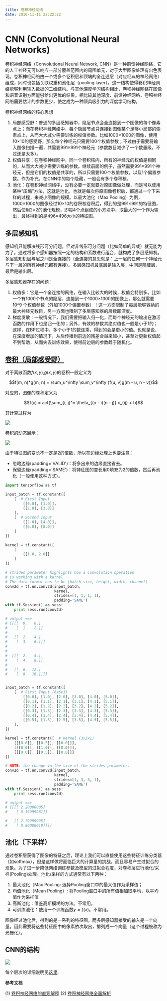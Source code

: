 ```yaml
---
title: 卷积神经网络
date: 2016-11-11 22:22:22
---
```


# CNN (Convolutional Neural Networks)

卷积神经网络（Convolutional Neural Network, CNN）是一种前馈神经网络，它的人工神经元可以响应一部分覆盖范围内的周围单元，对于大型图像处理有出色表现。卷积神经网络由一个或多个卷积层和顶端的全连通层（对应经典的神经网络）组成，同时也包括关联权重和池化层（pooling layer）。这一结构使得卷积神经网络能够利用输入数据的二维结构。与其他深度学习结构相比，卷积神经网络在图像和语音识别方面能够给出更优的结果。相比较其他深度、前馈神经网络，卷积神经网络需要估计的参数更少，使之成为一种颇具吸引力的深度学习结构。

卷积神经网络的核心思想

1. 局部感受野：普通的多层感知器中，隐层节点会全连接到一个图像的每个像素点上；而在卷积神经网络中，每个隐层节点只连接到图像某个足够小局部的像素点上，从而大大减少需要训练的权值参数。比如1000×1000的图像，使用10×10的感受野，那么每个神经元只需要100个权值参数；不过由于需要将输入图像扫描一遍，共需要991×991个神经元（参数数目减少了一个数量级，不过还是太多）。
2. 权值共享：在卷积神经网中，同一个卷积核内，所有的神经元的权值是相同的，从而大大减少需要训练的参数。继续前面的例子，虽然需要991×991个神经元，但是它们的权值是共享的，所以只需要100个权值参数，以及1个偏置参数。作为补充，在CNN中的每个隐藏，一般会有多个卷积核。
3. 池化：在卷积神经网络中，没有必要一定就要对原图像做处理，而是可以使用某种“压缩”方法，这就是池化，也就是每次将原图像卷积后，都通过一个下采样的过程，来减小图像的规模。以最大池化（Max Pooling）为例，1000×1000的图像经过10×10的卷积核卷积后，得到的是991×991的特征图，然后使用2×2的池化规模，即每4个点组成的小方块中，取最大的一个作为输出，最终得到的是496×496大小的特征图。

## 多层感知机

感知机只能解决线形可分问题，但对非线形可分问题（比如简单的异或）就无能为力了。通过将多个感知器按照一定的结构和系数进行组合，就构成了多层感知机。多层感知机层与层之间是全连接的（全连接的意思就是：上一层的任何一个神经元与下一层的所有神经元都有连接）。多层感知机最底层是输入层，中间是隐藏层，最后是输出层。

多层感知器存在的问题：

1. 权值多：它是一个全连接的网络，在输入比较大的时候，权值会特别多。比如一个有1000个节点的隐层，连接到一个1000×1000的图像上，那么就需要 10^9 个权值参数（外加1000个偏置参数）！这一方面限制了每层能够容纳的最大神经元数目，另一方面也限制了多层感知器的层数即深度。
2. 梯度发散：一般情况下，我们需要把输入归一化，而每个神经元的输出在激活函数的作用下也是归一化的；另外，有效的参数其绝对值也一般是小于1的；这样，在BP过程中，多个小于1的数连乘，得到的会是更小的值。也就是说，在深度增加的情况下，从后传播到前边的残差会越来越小，甚至对更新权值起不到帮助，从而失去训练效果，使得前边层的参数趋于随机化。

## [卷积（局部感受野）](convolution.html)

对于离散函数$f(x,y)$,$g(x,y)$的卷积一般定义为

$$f(m, n)*g(m, n) = \sum_u^\infty \sum_v^\infty {f(u, v)g(m - u, n - v)}$$

对应的，图像的卷积定义为

$$f(x) = act(\sum_{i, j}^n \theta_{(n - i)(n - j)} x_{ij} + b)$$

其计算过程为

![](/images/14799893344613.jpg)

卷积的动态展示：

![](/images/14799867262435.jpg)

由于特征图的变长不一定是2的倍数，所以在边缘处理上也要注意：

- 忽略边缘(padding='VALID')：将多出来的边缘直接省去。
- 保留边缘(padding='SAME')：将特征图的变长用0填充为2的倍数，然后再池化（一般使用这种方式）。

```python
import tensorflow as tf

input_batch = tf.constant([
    [  # First Input
        [[0.0], [1.0]],
        [[2.0], [3.0]]
    ],
    [  # Second Input
        [[2.0], [4.0]],
        [[6.0], [8.0]]
    ]
])

kernel = tf.constant([
    [
        [[1.0, 2.0]]
    ]
])

# strides parameter highlights how a convolution operation
# is working with a kernel.
# The data format has to be [batch_size, height, width, channel]
conv2d = tf.nn.conv2d(input_batch,
                      kernel,
                      strides=[1, 1, 1, 1],
                      padding='SAME')
with tf.Session() as sess:
    print sess.run(conv2d)

# output ==>
# [[[[  0.   0.]
#    [  1.   2.]]
#
#   [[  2.   4.]
#    [  3.   6.]]]
#
#
#  [[[  2.   4.]
#    [  4.   8.]]
#
#   [[  6.  12.]
#    [  8.  16.]]]]


input_batch = tf.constant([
    [  # First Input (6x6x1)
        [[0.0], [1.0], [2.0], [3.0], [4.0], [5.0]],
        [[0.1], [1.1], [2.1], [3.1], [4.1], [5.1]],
        [[0.2], [1.2], [2.2], [3.2], [4.2], [5.2]],
        [[0.3], [1.3], [2.3], [3.3], [4.3], [5.3]],
        [[0.4], [1.4], [2.4], [3.4], [4.4], [5.4]],
        [[0.5], [1.5], [2.5], [3.5], [4.5], [5.5]],
    ],
])

kernel = tf.constant([  # Kernel (3x3x1)
    [[[0.0]], [[0.5]], [[0.0]]],
    [[[0.0]], [[1.0]], [[0.0]]],
    [[[0.0]], [[0.5]], [[0.0]]]
])

# NOTE: the change in the size of the strides parameter.
conv2d = tf.nn.conv2d(input_batch,
                      kernel,
                      strides=[1, 3, 3, 1],
                      padding='SAME')
with tf.Session() as sess:
    print sess.run(conv2d)

# output ==>
# [[[[ 2.20000005]
#    [ 8.19999981]]

#   [[ 2.79999995]
#    [ 8.80000019]]]]
```

## 池化（下采样）

通过卷积层获得了图像的特征之后，理论上我们可以直接使用这些特征训练分类器（如softmax），但是这样做将面临巨大的计算量的挑战，而且容易产生过拟合的现象。为了进一步降低网络训练参数及模型的过拟合程度，对卷积层进行池化/采样(Pooling)处理。池化/采样的方式通常有以下两种：

1. 最大池化（Max Pooling: 选择Pooling窗口中的最大值作为采样值；
2. 均值池化（Mean Pooling）: 将Pooling窗口中的所有值相加取平均，以平均值作为采样值
3. 高斯池化：借鉴高斯模糊的方法。不常用。
4. 可训练池化：使用一个训练函数$y=f(x)$。不常用。

图像经过池化后，得到的是一系列的特征图，而多层感知器接受的输入是一个向量。因此需要将这些特征图中的像素依次取出，排列成一个向量（这个过程被称为光栅化）。

## CNN的结构

![](/images/14799862609738.jpg)

每个层次的详细说明见[这里](layers.html).

**参考文档**

(1) [卷积神经网络的直观解释](http://www.hackcv.com/index.php/archives/104/)
(2) [卷积神经网络全面解析](http://www.moonshile.com/post/juan-ji-shen-jing-wang-luo-quan-mian-jie-xi)


